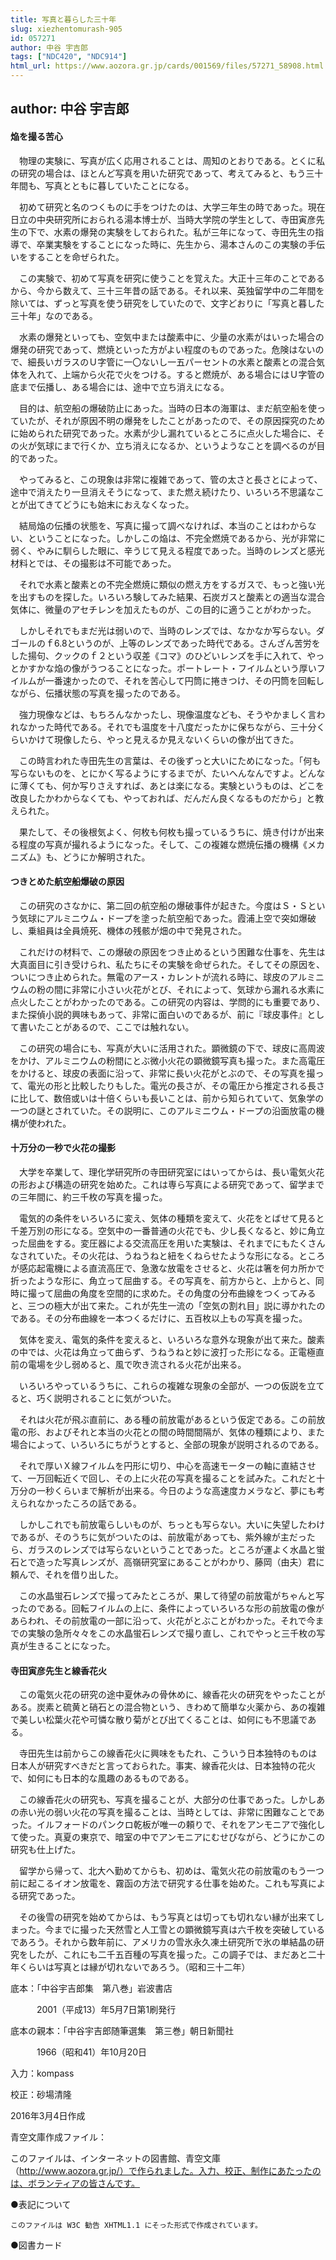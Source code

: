 ```yaml
---
title: 写真と暮らした三十年
slug: xiezhentomurash-905
id: 057271
author: 中谷 宇吉郎
tags: ["NDC420", "NDC914"]
html_url: https://www.aozora.gr.jp/cards/001569/files/57271_58908.html
---
```


## author: 中谷 宇吉郎

#### 焔を撮る苦心




　物理の実験に、写真が広く応用されることは、周知のとおりである。とくに私の研究の場合は、ほとんど写真を用いた研究であって、考えてみると、もう三十年間も、写真とともに暮していたことになる。

　初めて研究と名のつくものに手をつけたのは、大学三年生の時であった。現在日立の中央研究所におられる湯本博士が、当時大学院の学生として、寺田寅彦先生の下で、水素の爆発の実験をしておられた。私が三年になって、寺田先生の指導で、卒業実験をすることになった時に、先生から、湯本さんのこの実験の手伝いをすることを命ぜられた。

　この実験で、初めて写真を研究に使うことを覚えた。大正十三年のことであるから、今から数えて、三十三年昔の話である。それ以来、英独留学中の二年間を除いては、ずっと写真を使う研究をしていたので、文字どおりに「写真と暮した三十年」なのである。

　水素の爆発といっても、空気中または酸素中に、少量の水素がはいった場合の爆発の研究であって、燃焼といった方がよい程度のものであった。危険はないので、細長いガラスのＵ字管に一〇ないし一五パーセントの水素と酸素との混合気体を入れて、上端から火花で火をつける。すると燃焼が、ある場合にはＵ字管の底まで伝播し、ある場合には、途中で立ち消えになる。

　目的は、航空船の爆破防止にあった。当時の日本の海軍は、まだ航空船を使っていたが、それが原因不明の爆発をしたことがあったので、その原因探究のために始められた研究であった。水素が少し漏れているところに点火した場合に、その火が気球にまで行くか、立ち消えになるか、というようなことを調べるのが目的であった。

　やってみると、この現象は非常に複雑であって、管の太さと長さとによって、途中で消えたり一旦消えそうになって、また燃え続けたり、いろいろ不思議なことが出てきてどうにも始末におえなくなった。

　結局焔の伝播の状態を、写真に撮って調べなければ、本当のことはわからない、ということになった。しかしこの焔は、不完全燃焼であるから、光が非常に弱く、やみに馴らした眼に、辛うじて見える程度であった。当時のレンズと感光材料とでは、その撮影は不可能であった。

　それで水素と酸素との不完全燃焼に類似の燃え方をするガスで、もっと強い光を出すものを探した。いろいろ験してみた結果、石炭ガスと酸素との適当な混合気体に、微量のアセチレンを加えたものが、この目的に適うことがわかった。

　しかしそれでもまだ光は弱いので、当時のレンズでは、なかなか写らない。ダゴールのｆ6.8というのが、上等のレンズであった時代である。さんざん苦労をした揚句、クックのｆ２という収差《コマ》のひどいレンズを手に入れて、やっとかすかな焔の像がうつることになった。ポートレート・フイルムという厚いフイルムが一番速かったので、それを苦心して円筒に捲きつけ、その円筒を回転しながら、伝播状態の写真を撮ったのである。

　強力現像などは、もちろんなかったし、現像温度なども、そうやかましく言われなかった時代である。それでも温度を十八度だったかに保ちながら、三十分くらいかけて現像したら、やっと見えるか見えないくらいの像が出てきた。

　この時言われた寺田先生の言葉は、その後ずっと大いにためになった。「何も写らないものを、とにかく写るようにするまでが、たいへんなんですよ。どんなに薄くても、何か写りさえすれば、あとは楽になる。実験というものは、どこを改良したかわからなくても、やっておれば、だんだん良くなるものだから」と教えられた。

　果たして、その後根気よく、何枚も何枚も撮っているうちに、焼き付けが出来る程度の写真が撮れるようになった。そして、この複雑な燃焼伝播の機構《メカニズム》も、どうにか解明された。



#### つきとめた航空船爆破の原因




　この研究のさなかに、第二回の航空船の爆破事件が起きた。今度はＳ・Ｓという気球にアルミニウム・ドープを塗った航空船であった。霞浦上空で突如爆破し、乗組員は全員焼死、機体の残骸が畑の中で発見された。

　これだけの材料で、この爆破の原因をつき止めるという困難な仕事を、先生は大真面目に引き受けられ、私たちにその実験を命ぜられた。そしてその原因を、ついにつき止められた。無電のアース・カレントが流れる時に、球皮のアルミニウムの粉の間に非常に小さい火花がとび、それによって、気球から漏れる水素に点火したことがわかったのである。この研究の内容は、学問的にも重要であり、また探偵小説的興味もあって、非常に面白いのであるが、前に『球皮事件』として書いたことがあるので、ここでは触れない。

　この研究の場合にも、写真が大いに活用された。顕微鏡の下で、球皮に高周波をかけ、アルミニウムの粉間にとぶ微小火花の顕微鏡写真も撮った。また高電圧をかけると、球皮の表面に沿って、非常に長い火花がとぶので、その写真を撮って、電光の形と比較したりもした。電光の長さが、その電圧から推定される長さに比して、数倍或いは十倍くらいも長いことは、前から知られていて、気象学の一つの謎とされていた。その説明に、このアルミニウム・ドープの沿面放電の機構が使われた。



#### 十万分の一秒で火花の撮影




　大学を卒業して、理化学研究所の寺田研究室にはいってからは、長い電気火花の形および構造の研究を始めた。これは専ら写真による研究であって、留学までの三年間に、約三千枚の写真を撮った。

　電気的の条件をいろいろに変え、気体の種類を変えて、火花をとばせて見ると千差万別の形になる。空気中の一番普通の火花でも、少し長くなると、妙に角立った屈曲をする。変圧器による交流高圧を用いた実験は、それまでにもたくさんなされていた。その火花は、うねうねと紐をくねらせたような形になる。ところが感応起電機による直流高圧で、急激な放電をさせると、火花は箸を何カ所かで折ったような形に、角立って屈曲する。その写真を、前方からと、上からと、同時に撮って屈曲の角度を空間的に求めた。その角度の分布曲線をつくってみると、三つの極大が出て来た。これが先生一流の「空気の割れ目」説に導かれたのである。その分布曲線を一本つくるだけに、五百枚以上もの写真を撮った。

　気体を変え、電気的条件を変えると、いろいろな意外な現象が出て来た。酸素の中では、火花は角立って曲らず、うねうねと妙に波打った形になる。正電極直前の電場を少し弱めると、風で吹き流される火花が出来る。

　いろいろやっているうちに、これらの複雑な現象の全部が、一つの仮説を立てると、巧く説明されることに気がついた。

　それは火花が飛ぶ直前に、ある種の前放電があるという仮定である。この前放電の形、およびそれと本当の火花との間の時間間隔が、気体の種類により、また場合によって、いろいろにちがうとすると、全部の現象が説明されるのである。

　それで厚いＸ線フイルムを円形に切り、中心を高速モーターの軸に直結させて、一万回転近くで回し、その上に火花の写真を撮ることを試みた。これだと十万分の一秒くらいまで解析が出来る。今日のような高速度カメラなど、夢にも考えられなかったころの話である。

　しかしこれでも前放電らしいものが、ちっとも写らない。大いに失望したわけであるが、そのうちに気がついたのは、前放電があっても、紫外線が主だったら、ガラスのレンズでは写らないということであった。ところが運よく水晶と蛍石とで造った写真レンズが、高嶺研究室にあることがわかり、藤岡（由夫）君に頼んで、それを借り出した。

　この水晶蛍石レンズで撮ってみたところが、果して待望の前放電がちゃんと写ったのである。回転フイルムの上に、条件によっていろいろな形の前放電の像があらわれ、その前放電の一部に沿って、火花がとぶことがわかった。それで今までの実験の急所々々をこの水晶蛍石レンズで撮り直し、これでやっと三千枚の写真が生きることになった。



#### 寺田寅彦先生と線香花火




　この電気火花の研究の途中夏休みの骨休めに、線香花火の研究をやったことがある。炭素と硫黄と硝石との混合物という、きわめて簡単な火薬から、あの複雑で美しい松葉火花や可憐な散り菊がとび出てくることは、如何にも不思議である。

　寺田先生は前からこの線香花火に興味をもたれ、こういう日本独特のものは日本人が研究すべきだと言っておられた。事実、線香花火は、日本独特の花火で、如何にも日本的な風趣のあるものである。

　この線香花火の研究も、写真を撮ることが、大部分の仕事であった。しかしあの赤い光の弱い火花の写真を撮ることは、当時としては、非常に困難なことであった。イルフォードのパンクロ乾板が唯一の頼りで、それをアンモニアで強化して使った。真夏の東京で、暗室の中でアンモニアにむせびながら、どうにかこの研究も仕上げた。

　留学から帰って、北大へ勤めてからも、初めは、電気火花の前放電のもう一つ前に起こるイオン放電を、霧函の方法で研究する仕事を始めた。これも写真による研究であった。

　その後雪の研究を始めてからは、もう写真とは切っても切れない縁が出来てしまった。今までに撮った天然雪と人工雪との顕微鏡写真は六千枚を突破しているであろう。それから数年前に、アメリカの雪氷永久凍土研究所で氷の単結晶の研究をしたが、これにも二千五百種の写真を撮った。この調子では、まだあと二十年くらいは写真とは縁が切れないであろう。（昭和三十二年）













底本：「中谷宇吉郎集　第八巻」岩波書店

　　　2001（平成13）年5月7日第1刷発行

底本の親本：「中谷宇吉郎随筆選集　第三巻」朝日新聞社

　　　1966（昭和41）年10月20日

入力：kompass

校正：砂場清隆

2016年3月4日作成

青空文庫作成ファイル：

このファイルは、インターネットの図書館、青空文庫（http://www.aozora.gr.jp/）で作られました。入力、校正、制作にあたったのは、ボランティアの皆さんです。











●表記について


	このファイルは W3C 勧告 XHTML1.1 にそった形式で作成されています。







●図書カード